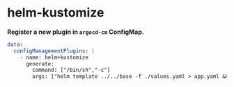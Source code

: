 # helm-kustomize

**Register a new plugin in `argocd-cm` ConfigMap.**

```yaml
data:
  configManagementPlugins: |
    - name: helm+kustomize
      generate: 
        command: ["/bin/sh","-c"]
        args: ["helm template ../../base -f ./values.yaml > app.yaml && kustomize build"]
```
